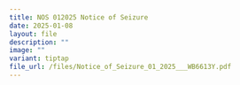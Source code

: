 ```yaml
---
title: NOS 012025 Notice of Seizure
date: 2025-01-08
layout: file
description: ""
image: ""
variant: tiptap
file_url: /files/Notice_of_Seizure_01_2025___WB6613Y.pdf
---
```

